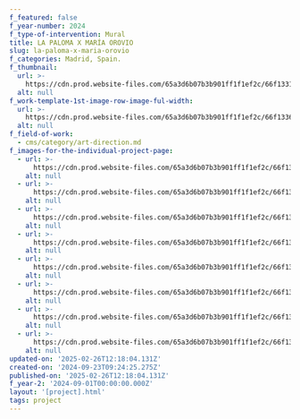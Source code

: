 ```yaml
---
f_featured: false
f_year-number: 2024
f_type-of-intervention: Mural
title: LA PALOMA X MARÍA OROVIO
slug: la-paloma-x-maria-orovio
f_categories: Madrid, Spain.
f_thumbnail:
  url: >-
    https://cdn.prod.website-files.com/65a3d6b07b3b901ff1f1ef2c/66f1331bd3217cdc07b7961b_TRIO.jpg
  alt: null
f_work-template-1st-image-row-image-ful-width:
  url: >-
    https://cdn.prod.website-files.com/65a3d6b07b3b901ff1f1ef2c/66f1336585465035575a43d7_01.jpg
  alt: null
f_field-of-work:
  - cms/category/art-direction.md
f_images-for-the-individual-project-page:
  - url: >-
      https://cdn.prod.website-files.com/65a3d6b07b3b901ff1f1ef2c/66f133962c4aa4290cdd787d_ladrillo%20verde.jpg
    alt: null
  - url: >-
      https://cdn.prod.website-files.com/65a3d6b07b3b901ff1f1ef2c/66f13396dab184e8cfe9394e_par%20ladrillos%204.jpg
    alt: null
  - url: >-
      https://cdn.prod.website-files.com/65a3d6b07b3b901ff1f1ef2c/66f133964d025e987026fb48_pareja%20luz%20en%20el%20agua.jpg
    alt: null
  - url: >-
      https://cdn.prod.website-files.com/65a3d6b07b3b901ff1f1ef2c/66f1331bd3217cdc07b7961b_TRIO.jpg
    alt: null
  - url: >-
      https://cdn.prod.website-files.com/65a3d6b07b3b901ff1f1ef2c/66f133b82c4d098ac22f33fb_42%20rue%20enclos%20rey_la%20paloma.jpg
    alt: null
  - url: >-
      https://cdn.prod.website-files.com/65a3d6b07b3b901ff1f1ef2c/66f133b32b562e59e36b3dd6_CATALOGO%20PIEZAS%2042.jpg
    alt: null
  - url: >-
      https://cdn.prod.website-files.com/65a3d6b07b3b901ff1f1ef2c/66f133b3146f150c3ce2a1aa_CATALOGOPIEZAS_%20LUZ%20EN%20EL%20AGUA.jpg
    alt: null
  - url: >-
      https://cdn.prod.website-files.com/65a3d6b07b3b901ff1f1ef2c/66f133b49aa538230b3d20d7_luz%20en%20el%20agua_la%20paloma.jpg
    alt: null
updated-on: '2025-02-26T12:18:04.131Z'
created-on: '2024-09-23T09:24:25.275Z'
published-on: '2025-02-26T12:18:04.131Z'
f_year-2: '2024-09-01T00:00:00.000Z'
layout: '[project].html'
tags: project
---
```



